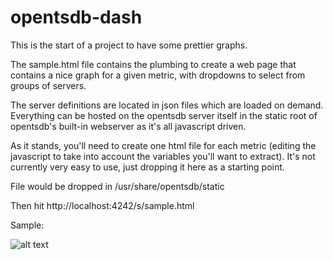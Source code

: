 opentsdb-dash
=============

This is the start of a project to have some prettier graphs.

The sample.html file contains the plumbing to create a web page that contains a nice graph for a given metric, with dropdowns to select from groups of servers.

The server definitions are located in json files which are loaded on demand. Everything can be hosted on the opentsdb server itself in the static root of opentsdb's built-in webserver as it's all javascript driven.

As it stands, you'll need to create one html file for each metric (editing the javascript to take into account the variables you'll want to extract). It's not currently very easy to use, just dropping it here as a starting point.

File would be dropped in /usr/share/opentsdb/static

Then hit http://localhost:4242/s/sample.html

Sample:

![alt text](https://github.com/marksteele/opentsdb-dash/raw/master/screenshot.png "Screenshot")

